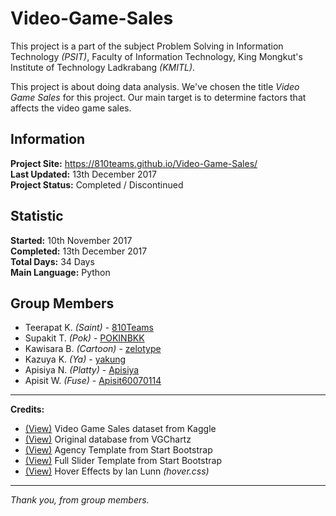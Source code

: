 # Video-Game-Sales
This project is a part of the subject Problem Solving in Information Technology *(PSIT)*, Faculty of Information Technology, King Mongkut's Institute of Technology Ladkrabang *(KMITL)*.

This project is about doing data analysis. We've chosen the title *Video Game Sales* for this project. Our main target is to determine factors that affects the video game sales.

## Information

**Project Site:** https://810teams.github.io/Video-Game-Sales/  
**Last Updated:** 13th December 2017  
**Project Status:** Completed / Discontinued

## Statistic

**Started:** 10th November 2017  
**Completed:** 13th December 2017  
**Total Days:** 34 Days  
**Main Language:** Python

## Group Members
- Teerapat K. *(Saint)* - [810Teams](https://github.com/810Teams)
- Supakit T. *(Pok)* - [POKINBKK](https://github.com/POKINBKK)
- Kawisara B. *(Cartoon)* - [zelotype](https://github.com/zelotype)
- Kazuya K. *(Ya)* - [yakung](https://github.com/yakung)
- Apisiya N. *(Platty)* - [Apisiya](https://github.com/Apisiya)
- Apisit W. *(Fuse)* - [Apisit60070114](https://github.com/Apisit60070114)

____________________

<b>Credits:</b>
  <ul>
    <li><a target="_blank" href="https://www.kaggle.com/gregorut/videogamesales">(View)</a> Video Game Sales dataset from Kaggle</li>
    <li><a target="_blank" href="http://www.vgchartz.com">(View)</a> Original database from VGChartz</li>
    <li><a target="_blank" href="https://startbootstrap.com/template-overviews/agency/">(View)</a> Agency Template from Start Bootstrap</li>
    <li><a target="_blank" href="https://startbootstrap.com/template-overviews/full-slider/">(View)</a> Full Slider Template from Start Bootstrap</li>
    <li><a target="_blank" href="http://ianlunn.github.io/Hover/">(View)</a> Hover Effects by Ian Lunn <i>(hover.css)</i></li>
  </ul>

____________________

<i>Thank you, from group members.</i>
